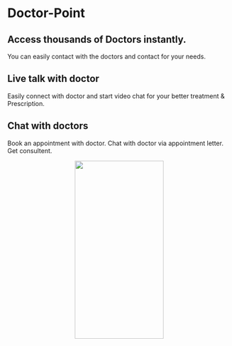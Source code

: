 # Doctor-Point

## Access thousands of Doctors instantly.
You can easily contact with the doctors and contact for your needs.

## Live talk with doctor
Easily connect with doctor and start video chat for your better treatment & Prescription.

## Chat with doctors
Book an appointment with doctor. Chat with doctor via appointment letter. 
Get consultent.

<p align = "center">
  <img src="https://github.com/MahmoudSafan/Doctor-Point/blob/main/20220515-162555-395.gif" width ="200" height="400" > 
</p>
